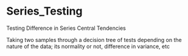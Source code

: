 # Series_Testing
Testing Difference in Series Central Tendencies 

Taking two samples through a decision tree of tests depending on the nature of the data; its normality or not, difference in variance, etc
